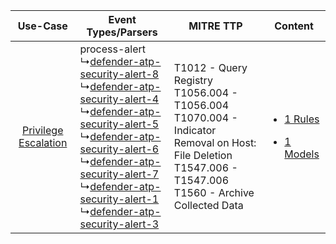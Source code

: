 |    Use-Case    | Event Types/Parsers    | MITRE TTP    | Content    |
|:----:| ---- | ---- | ---- |
| [Privilege Escalation](../../../UseCases/uc_privilege_escalation.md) |  process-alert<br> ↳[defender-atp-security-alert-8](Ps/pC_defenderatpsecurityalert8.md)<br> ↳[defender-atp-security-alert-4](Ps/pC_defenderatpsecurityalert4.md)<br> ↳[defender-atp-security-alert-5](Ps/pC_defenderatpsecurityalert5.md)<br> ↳[defender-atp-security-alert-6](Ps/pC_defenderatpsecurityalert6.md)<br> ↳[defender-atp-security-alert-7](Ps/pC_defenderatpsecurityalert7.md)<br> ↳[defender-atp-security-alert-1](Ps/pC_defenderatpsecurityalert1.md)<br> ↳[defender-atp-security-alert-3](Ps/pC_defenderatpsecurityalert3.md)<br> | T1012 - Query Registry<br>T1056.004 - T1056.004<br>T1070.004 - Indicator Removal on Host: File Deletion<br>T1547.006 - T1547.006<br>T1560 - Archive Collected Data<br> | [<ul><li>1 Rules</li></ul><ul><li>1 Models</li></ul>](RM/r_m_microsoft_microsoft_defender_atp_Privilege_Escalation.md) |